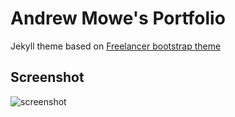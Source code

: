 Andrew Mowe's Portfolio
=========================

Jekyll theme based on [Freelancer bootstrap theme ](http://startbootstrap.com/templates/freelancer/)

## Screenshot
![screenshot](https://andrewmowe.github.io/screenshot.png)
